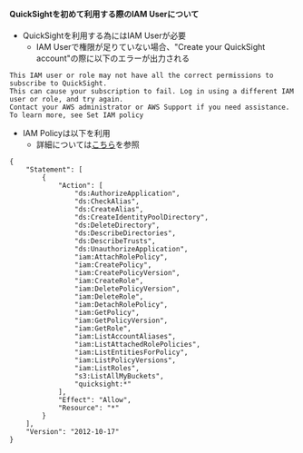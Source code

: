 #### QuickSightを初めて利用する際のIAM Userについて
- QuickSightを利用する為にはIAM Userが必要
  - IAM Userで権限が足りていない場合、"Create your QuickSight account"の際に以下のエラーが出力される

```
This IAM user or role may not have all the correct permissions to subscribe to QuickSight.  
This can cause your subscription to fail. Log in using a different IAM user or role, and try again.  
Contact your AWS administrator or AWS Support if you need assistance. To learn more, see Set IAM policy
```

- IAM Policyは以下を利用
  - 詳細については[こちら](https://docs.aws.amazon.com/ja_jp/quicksight/latest/user/set-iam-policy.html)を参照

```
{
    "Statement": [
        {
            "Action": [
                "ds:AuthorizeApplication",
                "ds:CheckAlias",
                "ds:CreateAlias",
                "ds:CreateIdentityPoolDirectory",
                "ds:DeleteDirectory",
                "ds:DescribeDirectories",
                "ds:DescribeTrusts",
                "ds:UnauthorizeApplication",
                "iam:AttachRolePolicy",
                "iam:CreatePolicy",
                "iam:CreatePolicyVersion",
                "iam:CreateRole",
                "iam:DeletePolicyVersion",
                "iam:DeleteRole",
                "iam:DetachRolePolicy",
                "iam:GetPolicy",
                "iam:GetPolicyVersion",
                "iam:GetRole",
                "iam:ListAccountAliases",
                "iam:ListAttachedRolePolicies",
                "iam:ListEntitiesForPolicy",
                "iam:ListPolicyVersions",
                "iam:ListRoles",
                "s3:ListAllMyBuckets",
                "quicksight:*"
            ],
            "Effect": "Allow",
            "Resource": "*"
        }
    ],
    "Version": "2012-10-17"
}
```
